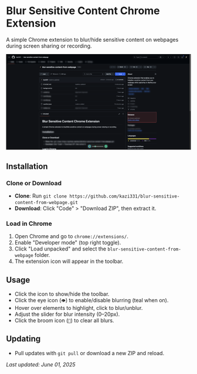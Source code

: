 # Blur Sensitive Content Chrome Extension

A simple Chrome extension to blur/hide sensitive content on webpages during screen sharing or recording.

![Toolbar](screenshot.png)

## Installation

### Clone or Download

- **Clone**: Run `git clone https://github.com/kazi331/blur-sensitive-content-from-webpage.git`
- **Download**: Click "Code" > "Download ZIP", then extract it.

### Load in Chrome

1. Open Chrome and go to `chrome://extensions/`.
2. Enable "Developer mode" (top right toggle).
3. Click "Load unpacked" and select the `blur-sensitive-content-from-webpage` folder.
4. The extension icon will appear in the toolbar.

## Usage

- Click the icon to show/hide the toolbar.
- Click the eye icon (`👁️`) to enable/disable blurring (teal when on).
- Hover over elements to highlight, click to blur/unblur.
- Adjust the slider for blur intensity (0–20px).
- Click the broom icon (`🧹`) to clear all blurs.

## Updating

- Pull updates with `git pull` or download a new ZIP and reload.

_Last updated: June 01, 2025_

